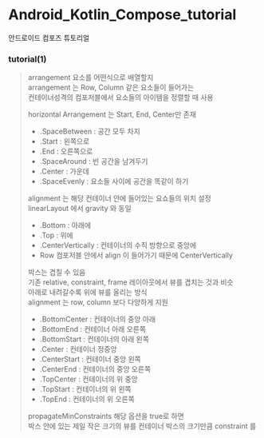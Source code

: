 # Android_Kotlin_Compose_tutorial
안드로이드 컴포즈 튜토리얼


### tutorial(1)

 > arrangement 요소를 어떤식으로 배열할지  
 > arrangement 는 Row, Column 같은 요소들이 들어가는  
 > 컨테이너성격의 컴포저블에서 요소들의 아이템을 정렬할 때 사용  
 >  
 > horizontal Arrangement 는 Start, End, Center만 존재  
 > + .SpaceBetween : 공간 모두 차지
 > + .Start : 왼쪽으로
 > + .End : 오른쪽으로
 > + .SpaceAround : 빈 공간을 남겨두기
 > + .Center : 가운데
 > + .SpaceEvenly : 요소들 사이에 공간을 똑같이 하기  
 >  
 > alignment 는 해당 컨테이너 안에 들어있는 요쇼들의 위치 설정  
 > linearLayout 에서 gravity 와 동일  
 > + .Bottom : 아래에
 > + .Top : 위에
 > + .CenterVertically : 컨테이너의 수직 방향으로 중앙에
 > + Row 컴포저블 안에서 align 이 들어가기 때문에 CenterVertically  
 >  
 > 박스는 겹칠 수 있음  
 > 기존 relative, constraint, frame 레이아웃에서 뷰를 겹치는 것과 비슷  
 > 아래로 내려갈수록 위에 뷰를 올리는 방식  
 > alignment 는 row, column 보다 다양하게 지원  
 > + .BottomCenter : 컨테이너의 중앙 아래
 > + .BottomEnd : 컨테이너 아래 오른쪽
 > + .BottomStart : 컨테이너의 아래 왼쪽
 > + .Center : 컨테이너 정중앙
 > + .CenterStart : 컨테이너 중앙 왼쪽
 > + .CenterEnd : 컨테이너의 중앙 오른쪽
 > + .TopCenter : 컨테이너의 위 중앙
 > + .TopStart : 컨테이너의 위 왼쪽
 > + .TopEnd : 컨테이너의 위 오른쪽  
 >  
 > propagateMinConstraints 해당 옵션을 true로 하면  
 > 박스 안에 있는 제일 작은 크기의 뷰를 컨테이너 박스의 크기만큼 constraint 를  
